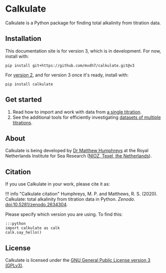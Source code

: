 # Calkulate

Calkulate is a Python package for finding total alkalinity from titration data.

## Installation

This documentation site is for version 3, which is in development.  For now, install with: 

    pip install git+https://github.com/mvdh7/calkulate.git@v3

For [version 2](https://calkulate.readthedocs.io/en/latest/), and for version 3 once it's ready, install with:

    pip install calkulate

## Get started

  1.  Read how to import and work with data from [a single titration](../titrations).
  2.  See the additional tools for efficiently investigating [datasets of multiple titrations](../datasets).

## About

Calkulate is being developed by [Dr Matthew Humphreys](https://mvdh.xyz) at the Royal Netherlands Institute for Sea Research ([NIOZ, Texel, the Netherlands](https://www.nioz.nl/en)).

## Citation

If you use Calkulate in your work, please cite it as:

!!! info "Calkulate citation"
    Humphreys, M. P. and Matthews, R. S. (2020).  Calkulate: total alkalinity from titration data in Python.  *Zenodo.*  [doi:10.5281/zenodo.2634304](https://doi.org/10.5281/zenodo.2634304).

Please specify which version you are using.  To find this:

    :::python
    import calkulate as calk
    calk.say_hello()

## License

Calkulate is licensed under the [GNU General Public License version 3 (GPLv3)](https://www.gnu.org/licenses/gpl-3.0.en.html).
